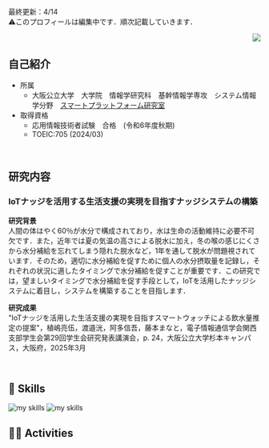 最終更新：4/14<br>
⚠️このプロフィールは編集中です．順次記載していきます．

<!-- 1. GitHub usernameを変更 -->
<div align="right">
  <img src="https://komarev.com/ghpvc/?username=u-ryogo" />
</div>


<!-- 2. プロフィールや連絡先を変更 -->
## 自己紹介
* 所属
  * 大阪公立大学　大学院　情報学研究科　基幹情報学専攻　システム情報学分野　[スマートプラットフォーム研究室](https://omusp.jp/)
* 取得資格
  * 応用情報技術者試験　合格　(令和6年度秋期)
  * TOEIC:705 (2024/03)
<br>

## 研究内容
### IoTナッジを活用する生活支援の実現を目指すナッジシステムの構築

**研究背景**　<br>
人間の体はやく60％が水分で構成されており，水は生命の活動維持に必要不可欠です．また，近年では夏の気温の高さによる脱水に加え，冬の喉の感じにくさから水分補給を忘れてしまう隠れた脱水など，1年を通して脱水が問題視されています．そのため，適切に水分補給を促すために個人の水分摂取量を記録し，それぞれの状況に適したタイミングで水分補給を促すことが重要です．この研究では，望ましいタイミングで水分補給を促す手段として，IoTを活用したナッジシステムに着目し，システムを構築することを目指します．

**研究成果**　<br>
"IoTナッジを活用した生活支援の実現を目指すスマートウォッチによる飲水量推定の提案"，植嶋亮伍，渡邉洸，阿多信吾，藤本まなと，電子情報通信学会関西支部学生会第29回学生会研究発表講演会，p. 24，大阪公立大学杉本キャンパス，大阪府，2025年3月

<!-- 3. 好きな技術スタックに変更 -->
<!-- ライトモート：theme=light, ダークモート：theme=dark -->
<!-- アイコンの選択肢一覧：https://arc.net/l/quote/zizyykfh -->
<br>

## 🌱 Skills
<img alt="my skills" src="https://skillicons.dev/icons?theme=dark&perline=7&i=py,swift" />
<img alt="my skills" src="https://skillicons.dev/icons?theme=dark&perline=7&i=git,github,docker,arduino,raspberrypi,vscode,ubuntu" />
<br>


<!-- 4. GitHub usernameを変更, 2箇所 -->
<!-- ライトモート：theme=light, ダークモート：theme=vue-dark  -->
## 🏃‍♀️ Activities



<!--
This repository is a ✨ _special_ ✨ repository because its `README.md` (this file) appears on your GitHub profile.

Here are some ideas to get you started:

- 🔭 I’m currently working on ...
- 🌱 I’m currently learning ...
- 👯 I’m looking to collaborate on ...
- 🤔 I’m looking for help with ...
- 💬 Ask me about ...
- 📫 How to reach me: ...
- 😄 Pronouns: ...
- ⚡ Fun fact: ...
-->

